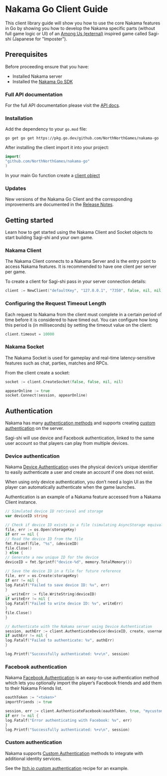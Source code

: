 # Nakama Go Client Guide

This client library guide will show you how to use the core Nakama features in Go by showing you how to develop the
Nakama specific parts (without full game logic or UI) of
an [Among Us (external)](https://www.innersloth.com/games/among-us/) inspired game called Sagi-shi (Japanese
for "Imposter").

## Prerequisites

Before proceeding ensure that you have:

- Installed Nakama server
- Installed the [Nakama Go SDK](https://pkg.go.dev/github.com/NorthNorthGames/nakama-go)

### Full API documentation

For the full API documentation please visit the [API docs](#nakama-client).

### Installation

Add the dependency to your `go.mod` file:

```shell
go get go get https://pkg.go.dev/github.com/NorthNorthGames/nakama-go
```

After installing the client import it into your project:

```go
import(
"github.com/NorthNorthGames/nakama-go"
)
```

In your main Go function create a [client object](#nakama-client)

### Updates

New versions of the Nakama Go Client and the corresponding improvements are documented in the [Release Notes]().

## Getting started

Learn how to get started using the Nakama Client and Socket objects to start building Sagi-shi and your own game.

### Nakama Client

The Nakama Client connects to a Nakama Server and is the entry point to access Nakama features. It is recommended to
have one client per server per game.

To create a client for Sagi-shi pass in your server connection details:

```go
client := NewClient("defaultKey", "127.0.0.1", "7350", false, nil, nil)
```

### Configuring the Request Timeout Length

Each request to Nakama from the client must complete in a certain period of time before it is considered to have timed
out. You can configure how long this period is (in milliseconds) by setting the timeout value on the client:

```go
client.timeout = 10000
```

### Nakama Socket

The Nakama Socket is used for gameplay and real-time latency-sensitive features such as chat, parties, matches and RPCs.

From the client create a socket:

```go
socket := client.CreateSocket(false, false, nil, nil)

appearOnline := true
socket.Connect(session, appearOnline)
```

## Authentication

Nakama has many [authentication methods](https://heroiclabs.com/docs/nakama/concepts/authentication/) and supports
creating [custom authentication](https://heroiclabs.com/docs/nakama/concepts/authentication/#custom) on the server.

Sagi-shi will use device and Facebook authentication, linked to the same user account so that players can play from
multiple devices.

### Device authentication

Nakama [Device Authentication](https://heroiclabs.com/docs/nakama/concepts/authentication/#device) uses the physical
device’s unique identifier to easily authenticate a user and create an account if one does not exist.

When using only device authentication, you don’t need a login UI as the player can automatically authenticate when the
game launches.

Authentication is an example of a Nakama feature accessed from a Nakama Client instance.

```go
// Simulated device ID retrieval and storage
var deviceID string

// Check if device ID exists in a file (simulating AsyncStorage equivalent)
file, err := os.Open(storageKey)
if err == nil {
// Read the device ID from the file
fmt.Fscanf(file, "%s", &deviceID)
file.Close()
} else {
// Generate a new unique ID for the device
deviceID = fmt.Sprintf("device-%d", memory.TotalMemory())

// Save the device ID in a file for future reference
file, err = os.Create(storageKey)
if err != nil {
log.Fatalf("Failed to save device ID: %v", err)
}
_, writeErr := file.WriteString(deviceID)
if writeErr != nil {
log.Fatalf("Failed to write device ID: %v", writeErr)
}
file.Close()
}

// Authenticate with the Nakama server using Device Authentication
session, authErr := client.AuthenticateDevice(deviceID, create, username)
if authErr != nil {
log.Fatalf("Failed to authenticate: %v", authErr)
}

log.Printf("Successfully authenticated: %+v\n", session)
```

### Facebook authentication

Nakama [Facebook Authentication](https://heroiclabs.com/docs/nakama/concepts/authentication/#facebook) is an easy-to-use
authentication method which lets you optionally import the player’s Facebook friends and add them to their Nakama
Friends list.

```go
oauthToken := "<token>"
importFriends := true

session, err := client.AuthenticateFacebook(oauthToken, true, "mycustomusername", importFriends)
if err != nil {
log.Fatalf("Error authenticating with Facebook: %v", err)
}
log.Printf("Successfully authenticated: %+v\n", session)
```

### Custom authentication

Nakama supports [Custom Authentication](https://heroiclabs.com/docs/nakama/concepts/authentication/#custom) methods to
integrate with additional identity services.

See
the [Itch.io custom authentication](https://heroiclabs.com/docs/nakama/client-libraries/snippets/custom-authentication/)
recipe for an example.

